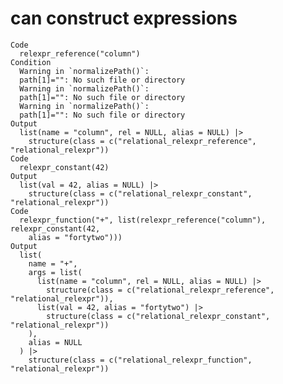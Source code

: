 # can construct expressions

    Code
      relexpr_reference("column")
    Condition
      Warning in `normalizePath()`:
      path[1]="": No such file or directory
      Warning in `normalizePath()`:
      path[1]="": No such file or directory
      Warning in `normalizePath()`:
      path[1]="": No such file or directory
    Output
      list(name = "column", rel = NULL, alias = NULL) |>
        structure(class = c("relational_relexpr_reference", "relational_relexpr"))
    Code
      relexpr_constant(42)
    Output
      list(val = 42, alias = NULL) |>
        structure(class = c("relational_relexpr_constant", "relational_relexpr"))
    Code
      relexpr_function("+", list(relexpr_reference("column"), relexpr_constant(42,
        alias = "fortytwo")))
    Output
      list(
        name = "+",
        args = list(
          list(name = "column", rel = NULL, alias = NULL) |>
            structure(class = c("relational_relexpr_reference", "relational_relexpr")),
          list(val = 42, alias = "fortytwo") |>
            structure(class = c("relational_relexpr_constant", "relational_relexpr"))
        ),
        alias = NULL
      ) |>
        structure(class = c("relational_relexpr_function", "relational_relexpr"))

